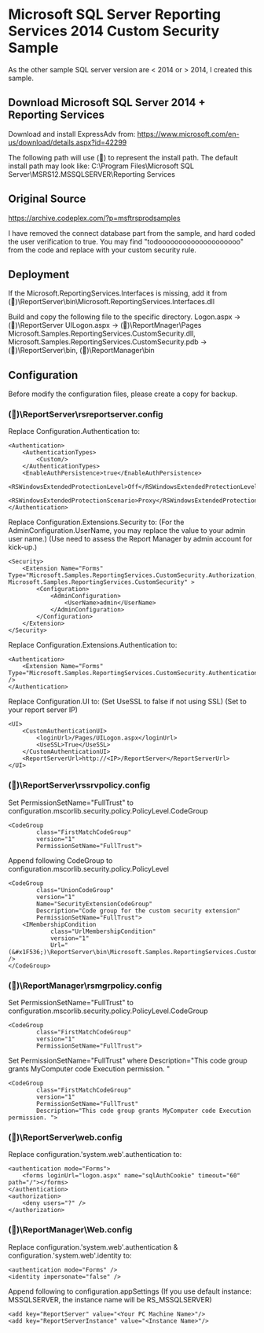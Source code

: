 # Microsoft SQL Server Reporting Services 2014 Custom Security Sample
As the other sample SQL server version are < 2014 or > 2014, I created this sample.

## Download Microsoft SQL Server 2014 + Reporting Services
Download and install ExpressAdv from:
https://www.microsoft.com/en-us/download/details.aspx?id=42299

The following path will use (&#x1F536;) to represent the install path.
The default install path may look like:
C:\Program Files\Microsoft SQL Server\MSRS12.MSSQLSERVER\Reporting Services

## Original Source
https://archive.codeplex.com/?p=msftrsprodsamples

I have removed the connect database part from the sample, and hard coded the user verification to true. You may find "todoooooooooooooooooooo" from the code and replace with your custom security rule.

## Deployment
If the Microsoft.ReportingServices.Interfaces is missing, add it from (&#x1F536;)\ReportServer\bin\Microsoft.ReportingServices.Interfaces.dll

Build and copy the following file to the specific directory.
Logon.aspx -> (&#x1F536;)\ReportServer
UILogon.aspx -> (&#x1F536;)\ReportMnager\Pages
Microsoft.Samples.ReportingServices.CustomSecurity.dll, Microsoft.Samples.ReportingServices.CustomSecurity.pdb -> (&#x1F536;)\ReportServer\bin, (&#x1F536;)\ReportManager\bin

## Configuration
Before modify the configuration files, please create a copy for backup.

### (&#x1F536;)\ReportServer\rsreportserver.config
Replace Configuration.Authentication to:
```
<Authentication>
    <AuthenticationTypes>
        <Custom/>
    </AuthenticationTypes>
    <EnableAuthPersistence>true</EnableAuthPersistence>
    <RSWindowsExtendedProtectionLevel>Off</RSWindowsExtendedProtectionLevel>
    <RSWindowsExtendedProtectionScenario>Proxy</RSWindowsExtendedProtectionScenario>
</Authentication>
```

Replace Configuration.Extensions.Security to:
(For the AdminConfiguration.UserName, you may replace the value to your admin user name.)
(Use need to assess the Report Manager by admin account for kick-up.)
```
<Security>
    <Extension Name="Forms"   Type="Microsoft.Samples.ReportingServices.CustomSecurity.Authorization, Microsoft.Samples.ReportingServices.CustomSecurity" >
        <Configuration>
            <AdminConfiguration>
                <UserName>admin</UserName>
            </AdminConfiguration>
        </Configuration>
    </Extension>
</Security>
```

Replace Configuration.Extensions.Authentication to:
```
<Authentication>
    <Extension Name="Forms" Type="Microsoft.Samples.ReportingServices.CustomSecurity.AuthenticationExtension,Microsoft.Samples.ReportingServices.CustomSecurity" />
</Authentication>
```

Replace Configuration.UI to:
(Set UseSSL to false if not using SSL)
(Set <IP> to your report server IP)
```
<UI>
    <CustomAuthenticationUI>
        <loginUrl>/Pages/UILogon.aspx</loginUrl>
        <UseSSL>True</UseSSL>
    </CustomAuthenticationUI>
    <ReportServerUrl>http://<IP>/ReportServer</ReportServerUrl>
</UI>
```

### (&#x1F536;)\ReportServer\rssrvpolicy.config
Set PermissionSetName="FullTrust" to configuration.mscorlib.security.policy.PolicyLevel.CodeGroup
```
<CodeGroup
        class="FirstMatchCodeGroup"
        version="1"
        PermissionSetName="FullTrust">
```

Append following CodeGroup to configuration.mscorlib.security.policy.PolicyLevel
```
<CodeGroup
        class="UnionCodeGroup"
        version="1"
        Name="SecurityExtensionCodeGroup"
        Description="Code group for the custom security extension"
        PermissionSetName="FullTrust">
    <IMembershipCondition
            class="UrlMembershipCondition"
            version="1"
            Url="(&#x1F536;)\ReportServer\bin\Microsoft.Samples.ReportingServices.CustomSecurity.dll" />
</CodeGroup>
```

### (&#x1F536;)\ReportManager\rsmgrpolicy.config
Set PermissionSetName="FullTrust" to configuration.mscorlib.security.policy.PolicyLevel.CodeGroup
```
<CodeGroup 
        class="FirstMatchCodeGroup"
        version="1"
        PermissionSetName="FullTrust">
```

Set PermissionSetName="FullTrust" where Description="This code group grants MyComputer code Execution permission. "
```
<CodeGroup 
        class="FirstMatchCodeGroup" 
        version="1" 
        PermissionSetName="FullTrust"
        Description="This code group grants MyComputer code Execution permission. ">
```

### (&#x1F536;)\ReportServer\web.config
Replace configuration.'system.web'.authentication to:
```
<authentication mode="Forms">
    <forms loginUrl="logon.aspx" name="sqlAuthCookie" timeout="60" path="/"></forms>
</authentication>
<authorization>
    <deny users="?" />
</authorization>
```

### (&#x1F536;)\ReportManager\Web.config
Replace configuration.'system.web'.authentication & configuration.'system.web'.identity to:
```
<authentication mode="Forms" />
<identity impersonate="false" />
```
Append following to configuration.appSettings
(If you use default instance: MSSQLSERVER, the instance name will be RS_MSSQLSERVER)
```
<add key="ReportServer" value="<Your PC Machine Name>"/>
<add key="ReportServerInstance" value="<Instance Name>"/>
```